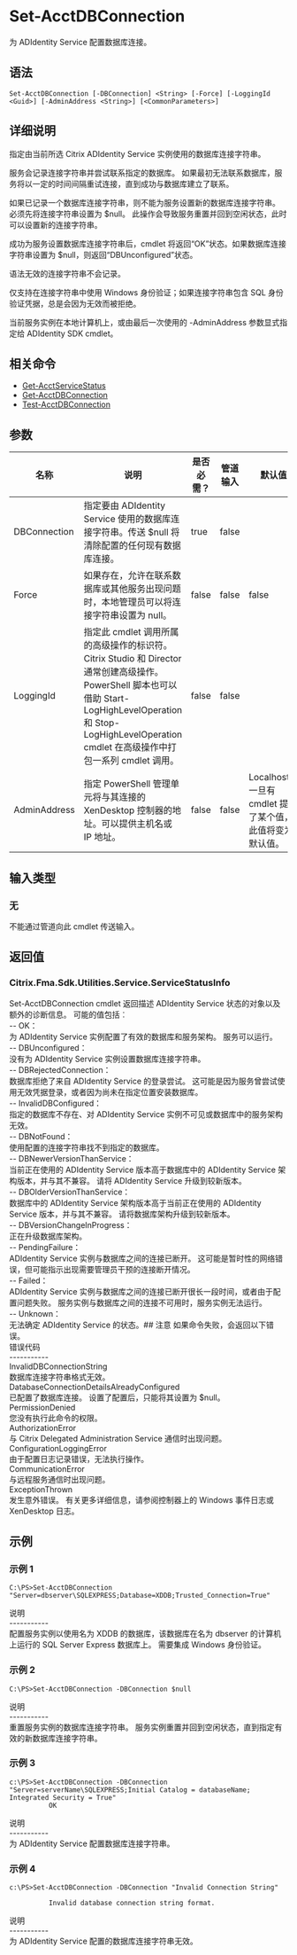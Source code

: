 # Set-AcctDBConnection

为 ADIdentity Service 配置数据库连接。

## 语法

    Set-AcctDBConnection [-DBConnection] <String> [-Force] [-LoggingId <Guid>] [-AdminAddress <String>] [<CommonParameters>]
    

## 详细说明

指定由当前所选 Citrix ADIdentity Service 实例使用的数据库连接字符串。

服务会记录连接字符串并尝试联系指定的数据库。 如果最初无法联系数据库，服务将以一定的时间间隔重试连接，直到成功与数据库建立了联系。

如果已记录一个数据库连接字符串，则不能为服务设置新的数据库连接字符串。 必须先将连接字符串设置为 $null。 此操作会导致服务重置并回到空闲状态，此时可以设置新的连接字符串。

成功为服务设置数据库连接字符串后，cmdlet 将返回“OK”状态。如果数据库连接字符串设置为 $null，则返回“DBUnconfigured”状态。

语法无效的连接字符串不会记录。

仅支持在连接字符串中使用 Windows 身份验证；如果连接字符串包含 SQL 身份验证凭据，总是会因为无效而被拒绝。

当前服务实例在本地计算机上，或由最后一次使用的 -AdminAddress 参数显式指定给 ADIdentity SDK cmdlet。

## 相关命令

- [Get-AcctServiceStatus](Get-AcctServiceStatus.html)
- [Get-AcctDBConnection](Get-AcctDBConnection.html)
- [Test-AcctDBConnection](Test-AcctDBConnection.html)

## 参数

| 名称           | 说明                                                                                                                                                                     | 是否必需？ | 管道输入  | 默认值                                   |
| ------------ | ---------------------------------------------------------------------------------------------------------------------------------------------------------------------- | ----- | ----- | ------------------------------------- |
| DBConnection | 指定要由 ADIdentity Service 使用的数据库连接字符串。传送 $null 将清除配置的任何现有数据库连接。                                                                                                          | true  | false |                                       |
| Force        | 如果存在，允许在联系数据库或其他服务出现问题时，本地管理员可以将连接字符串设置为 null。                                                                                                                         | false | false | false                                 |
| LoggingId    | 指定此 cmdlet 调用所属的高级操作的标识符。 Citrix Studio 和 Director 通常创建高级操作。 PowerShell 脚本也可以借助 Start-LogHighLevelOperation 和 Stop-LogHighLevelOperation cmdlet 在高级操作中打包一系列 cmdlet 调用。 | false | false |                                       |
| AdminAddress | 指定 PowerShell 管理单元将与其连接的 XenDesktop 控制器的地址。可以提供主机名或 IP 地址。                                                                                                             | false | false | Localhost。一旦有 cmdlet 提供了某个值，此值将变为默认值。 |

## 输入类型

### 无

不能通过管道向此 cmdlet 传送输入。

## 返回值

### Citrix.Fma.Sdk.Utilities.Service.ServiceStatusInfo

Set-AcctDBConnection cmdlet 返回描述 ADIdentity Service 状态的对象以及额外的诊断信息。 可能的值包括︰   
-- OK：  
为 ADIdentity Service 实例配置了有效的数据库和服务架构。 服务可以运行。  
-- DBUnconfigured：  
没有为 ADIdentity Service 实例设置数据库连接字符串。  
-- DBRejectedConnection：  
数据库拒绝了来自 ADIdentity Service 的登录尝试。 这可能是因为服务曾尝试使用无效凭据登录，或者因为尚未在指定位置安装数据库。  
-- InvalidDBConfigured：  
指定的数据库不存在、对 ADIdentity Service 实例不可见或数据库中的服务架构无效。  
-- DBNotFound：  
使用配置的连接字符串找不到指定的数据库。  
-- DBNewerVersionThanService：  
当前正在使用的 ADIdentity Service 版本高于数据库中的 ADIdentity Service 架构版本，并与其不兼容。 请将 ADIdentity Service 升级到较新版本。  
-- DBOlderVersionThanService：  
数据库中的 ADIdentity Service 架构版本高于当前正在使用的 ADIdentity Service 版本，并与其不兼容。 请将数据库架构升级到较新版本。  
-- DBVersionChangeInProgress：  
正在升级数据库架构。  
-- PendingFailure：  
ADIdentity Service 实例与数据库之间的连接已断开。 这可能是暂时性的网络错误，但可能指示出现需要管理员干预的连接断开情况。  
-- Failed：  
ADIdentity Service 实例与数据库之间的连接已断开很长一段时间，或者由于配置问题失败。 服务实例与数据库之间的连接不可用时，服务实例无法运行。  
-- Unknown：  
无法确定 ADIdentity Service 的状态。## 注意 如果命令失败，会返回以下错误。  
错误代码  
\---\---\-----  
InvalidDBConnectionString  
数据库连接字符串格式无效。  
DatabaseConnectionDetailsAlreadyConfigured  
已配置了数据库连接。 设置了配置后，只能将其设置为 $null。  
PermissionDenied  
您没有执行此命令的权限。  
AuthorizationError  
与 Citrix Delegated Administration Service 通信时出现问题。  
ConfigurationLoggingError  
由于配置日志记录错误，无法执行操作。  
CommunicationError  
与远程服务通信时出现问题。  
ExceptionThrown  
发生意外错误。 有关更多详细信息，请参阅控制器上的 Windows 事件日志或 XenDesktop 日志。

## 示例

### 示例 1

    C:\PS>Set-AcctDBConnection "Server=dbserver\SQLEXPRESS;Database=XDDB;Trusted_Connection=True"
    

说明  
\---\---\-----  
配置服务实例以使用名为 XDDB 的数据库，该数据库在名为 dbserver 的计算机上运行的 SQL Server Express 数据库上。 需要集成 Windows 身份验证。

### 示例 2

    C:\PS>Set-AcctDBConnection -DBConnection $null
    

说明  
\---\---\-----  
重置服务实例的数据库连接字符串。 服务实例重置并回到空闲状态，直到指定有效的新数据库连接字符串。

### 示例 3

    c:\PS>Set-AcctDBConnection -DBConnection "Server=serverName\SQLEXPRESS;Initial Catalog = databaseName;  Integrated Security = True"
              OK
    

说明  
\---\---\-----  
为 ADIdentity Service 配置数据库连接字符串。

### 示例 4

    c:\PS>Set-AcctDBConnection -DBConnection "Invalid Connection String"
    
              Invalid database connection string format.
    

说明  
\---\---\-----  
为 ADIdentity Service 配置的数据库连接字符串无效。